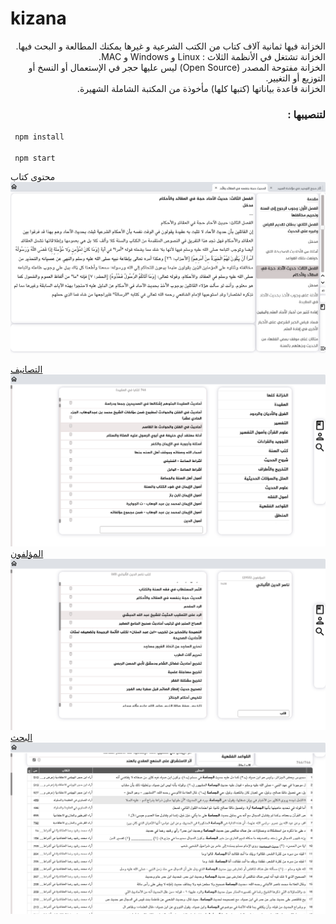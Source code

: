 # kizana

<p dir="rtl">
الخزانة فيها ثمانية آلاف كتاب من الكتب الشرعية و غيرها يمكنك المطالعة و البحث فيها. <br>
الخزانة تشتغل في الأنظمة الثلاث : Linux و Windows و MAC.<br>
الخزانة مفتوحة المصدر (Open Source) ليس عليها حجر في الإستعمال أو النسخ أو التوزيع أو التغيير.<br>
الخزانة قاعدة بياناتها (كتبها كلها) مأخوذة من المكتبة الشاملة الشهيرة.<br>
</p>

<h3 dir="rtl" >لتنصيبها :</h3>

<code> npm install </code><br><br>
<code> npm start </code>



<span dir="rtl" class="image_title">محتوى كتاب </span> <br>
<img  src="kizana_screenshots/01.png" alt="محتوى كتاب">

<a href="kizana_screenshots/02.png">
<span class="image_title">التصانيف</span><br>
 <img src="kizana_screenshots/02.png" alt="التصانيف">
</a>

 <a href="kizana_screenshots/03.png">
 <span class="image_title">المؤلفون</span><br>
 <img src="kizana_screenshots/03.png" alt="المؤلفون">
</a>

 <a href="kizana_screenshots/04.png">
 <span class="image_title">البحث</span><br>
 <img src="kizana_screenshots/04.png" alt="البحث">
</a>